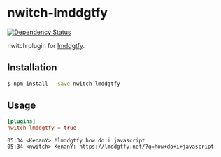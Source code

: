 # nwitch-lmddgtfy

[![Dependency Status](https://gemnasium.com/nwitch/nwitch-lmddgtfy.svg)](https://gemnasium.com/nwitch/nwitch-lmddgtfy)

nwitch plugin for [lmddgtfy](https://lmddgtfy.net/).

## Installation

``` bash
$ npm install --save nwitch-lmddgtfy
```

## Usage

``` toml
[plugins]
nwitch-lmddgtfy = true
```

``` irc
05:34 <KenanY> !lmddgtfy how do i javascript
05:34 <nwitch> KenanY: https://lmddgtfy.net/?q=how+do+i+javascript
```